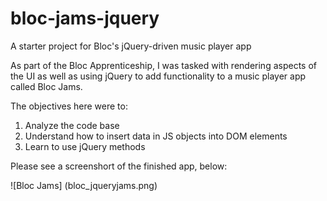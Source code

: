 # bloc-jams-jquery
A starter project for Bloc's jQuery-driven music player app

As part of the Bloc Apprenticeship, I was tasked with rendering aspects of the UI as well as using jQuery to add functionality to a music player app called Bloc Jams. 

The objectives here were to:
1. Analyze the code base
2. Understand how to insert data in JS objects into DOM elements
3. Learn to use jQuery methods

Please see a screenshort of the finished app, below:

![Bloc Jams] (bloc_jqueryjams.png)
